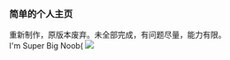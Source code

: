 ### 简单的个人主页
重新制作，原版本废弃。未全部完成，有问题尽量，能力有限。  
I'm Super Big Noob(
![](https://resource.neokoni.moe/neokoni/img/homepage-preview.png)
